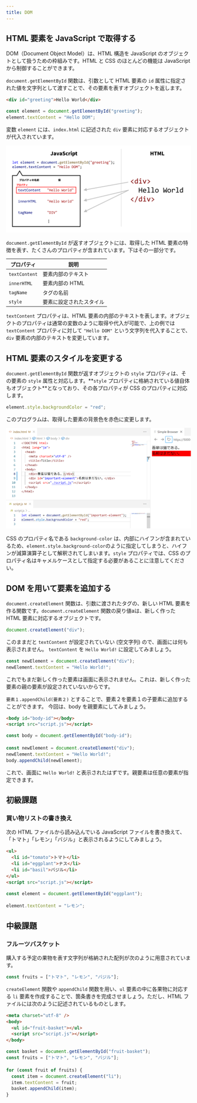 ```yaml
---
title: DOM
---
```


## <Term type="html">HTML</Term> 要素を <Term type="javascript">JavaScript</Term> で取得する

<p><Term strong type="dom">DOM</Term>（Document Object Model）は、<Term type="html">HTML</Term> 構造を <Term type="javascript">JavaScript</Term> の<Term type="javascriptObject">オブジェクト</Term>として扱うための枠組みです。<Term type="html">HTML</Term> と <Term type="css">CSS</Term> のほとんどの機能は <Term type="javascript">JavaScript</Term> から制御することができます。</p>

`document.getElementById` <Term type="javascriptFunction">関数</Term>は、<Term type="javascriptParameter">引数</Term>として <Term type="element">HTML 要素</Term>の `id` <Term type="attribute">属性</Term>に指定された値を<Term type="javascriptString">文字列</Term>として<Term type="javascriptPass">渡す</Term>ことで、その<Term type="element">要素</Term>を表す<Term type="javascriptObject">オブジェクト</Term>を<Term type="javascriptReturn">返し</Term>ます。

```html title="index.html"
<div id="greeting">Hello World</div>
```

```js title="script.js"
const element = document.getElementById("greeting");
element.textContent = "Hello DOM";
```

<ViewSource url={import.meta.url} path="_samples/get-element-by-id" />

<p><Term type="javascriptVariable">変数</Term> <code>element</code> には、<code>index.html</code> に記述された <code>div</code> <Term type="element">要素</Term>に対応する<Term type="javascriptObject">オブジェクト</Term>が<Term type="javascriptAssignment">代入</Term>されています。</p>

![DOM](./dom.png)

`document.getElementById` が<Term type="javascriptReturn">返す</Term><Term type="javascriptObject">オブジェクト</Term>には、取得した HTML <Term type="element">要素</Term>の特徴を表す、たくさんの<Term type="javascriptProperty">プロパティ</Term>が含まれています。下はその一部分です。

| プロパティ    | 説明                                                 |
| ------------- | ---------------------------------------------------- |
| `textContent` | <Term type="element">要素</Term>内部のテキスト       |
| `innerHTML`   | <Term type="element">要素</Term>内部の HTML          |
| `tagName`     | <Term type="tag">タグ</Term>の名前                   |
| `style`       | <Term type="element">要素</Term>に設定されたスタイル |

`textContent` <Term type="javascriptProperty">プロパティ</Term>は、<Term type="element">HTML 要素</Term>の内部のテキストを表します。<Term type="javascriptObject">オブジェクト</Term>の<Term type="javascriptProperty">プロパティ</Term>は通常の<Term type="javascriptVariable">変数</Term>のように取得や<Term type="javascriptAssignment">代入</Term>が可能で、上の例では `textContent` <Term type="javascriptProperty">プロパティ</Term>に対して `"Hello DOM"` という<Term type="javascriptString">文字列</Term>を代入することで、`div` <Term type="element">要素</Term>の内部のテキストを変更しています。

## <Term type="element">HTML 要素</Term>のスタイルを変更する

`document.getElementById` <Term type="javascriptFunction">関数</Term>が返す<Term type="javascriptObject">オブジェクト</Term>の `style` <Term type="javascriptProperty">プロパティ</Term>は、その要素の <Term type="styleAttribute">`style` 属性</Term>と対応します。**`style` <Term type="javascriptProperty">プロパティ</Term>に格納されている<Term type="javascriptValue">値</Term>自体も<Term type="javascriptObject">オブジェクト</Term>**となっており、その各<Term type="javascriptProperty">プロパティ</Term>が CSS の<Term type="cssProperty">プロパティ</Term>に対応します。

```js title="script.js"
element.style.backgroundColor = "red";
```

このプログラムは、取得した<Term type="element">要素</Term>の背景色を赤色に変更します。

![JavaScriptからスタイルを操作する](./change-styles.png)

<p><Term type="css">CSS</Term> の<Term type="cssProperty">プロパティ</Term>名である <code>background-color</code> は、内部にハイフンが含まれているため、<code>element.style.background-color</code>のように指定してしまうと、ハイフンが減算<Term type="javascriptOperator">演算子</Term>として解釈されてしまいます。<code>style</code> <Term type="javascriptProperty">プロパティ</Term>では、<Term type="css">CSS</Term> の<Term type="cssProperty">プロパティ</Term>名は<Term type="camelCase">キャメルケース</Term>として指定する必要があることに注意してください。</p>

## DOM を用いて要素を追加する

`document.createElement` 関数は、引数に渡されたタグの、新しい HTML 要素を作る関数です。`document.createElement` 関数の戻り値aは、新しく作った HTML 要素に対応するオブジェクトです。

```js
document.createElement("div");
```

このままだと `textContent` が設定されていない (空文字列) ので、画面には何も表示されません。
`textContent` を `Hello World!` に設定してみましょう。

```js
const newElement = document.createElement("div");
newElement.textContent = "Hello World!";
```

これでもまだ新しく作った要素は画面に表示されません。これは、新しく作った要素の親の要素が設定されていないからです。

`要素１.appendChild(要素２)` とすることで、要素２を要素１の子要素に追加することができます。
今回は、body を親要素にしてみましょう。

```html
<body id="body-id"></body>
<script src="script.js"></script>
```

```js
const body = document.getElementById("body-id");

const newElement = document.createElement("div");
newElement.textContent = "Hello World!";
body.appendChild(newElement);
```

これで、画面に `Hello World!` と表示されたはずです。親要素は任意の要素が指定できます。

## 初級課題

### 買い物リストの書き換え

次の HTML ファイルから読み込んでいる JavaScript ファイルを書き換えて、「トマト」「レモン」「バジル」と表示されるようにしてみましょう。

```html title="index.html"
<ul>
  <li id="tomato">トマト</li>
  <li id="eggplant">ナス</li>
  <li id="basil">バジル</li>
</ul>
<script src="script.js"></script>
```

<Answer title="買い物リストの書き換え">

```js title="script.js"
const element = document.getElementById("eggplant");

element.textContent = "レモン";
```

<ViewSource url={import.meta.url} path="_samples/change-shopping-memo" />

</Answer>

## 中級課題

### フルーツバスケット

購入する予定の果物を表す文字列が格納された配列が次のように用意されています。

```js
const fruits = ["トマト", "レモン", "バジル"];
```

`createElement` 関数や `appendChild` 関数を用い、`ul` 要素の中に各果物に対応する `li` 要素を作成することで、箇条書きを完成させましょう。ただし、HTML ファイルには次のように記述されているものとします。

```html title="index.html"
<meta charset="utf-8" />
<body>
  <ul id="fruit-basket"></ul>
  <script src="script.js"></script>
</body>
```

<Answer title="フルーツバスケット">

```js title="script.js"
const basket = document.getElementById("fruit-basket");
const fruits = ["トマト", "レモン", "バジル"];

for (const fruit of fruits) {
  const item = document.createElement("li");
  item.textContent = fruit;
  basket.appendChild(item);
}
```

<ViewSource url={import.meta.url} path="_samples/fruit-basket" />

</Answer>
